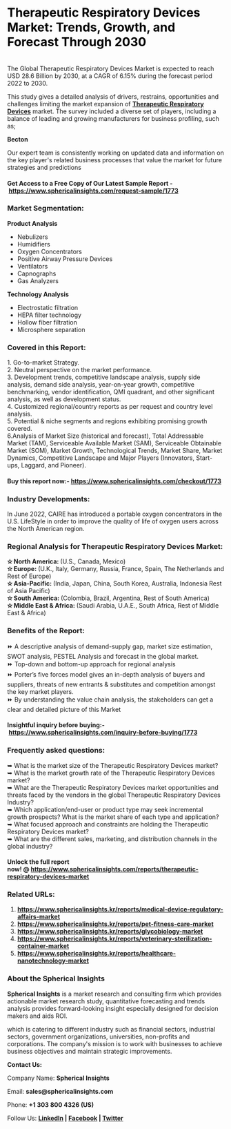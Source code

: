 <div class="content-body__description">
<div class="content-body__description">
<div class="content-body__description">
<h1><span style="color: #000000;">Therapeutic Respiratory Devices Market: Trends, Growth, and Forecast Through 2030</span></h1>
<div class="content-body__detail">&nbsp;
<div class="content-body__description">The Global Therapeutic Respiratory Devices Market is expected to reach USD 28.6 Billion by 2030, at a CAGR of 6.15% during the forecast period 2022 to 2030.</div>
<div class="content-body__detail">
<section id="section_0" class="entry fr-view">
<p>This study gives a detailed analysis of drivers, restrains, opportunities and challenges limiting the market expansion of&nbsp;<strong><a href="https://www.sphericalinsights.com/reports/therapeutic-respiratory-devices-market" target="_blank" rel="noopener">Therapeutic Respiratory Devices</a></strong>&nbsp;market. The survey included a diverse set of players, including a balance of leading and growing manufacturers for business profiling, such as;</p>
<p><strong>Becton</strong></p>
<p>Our expert team is consistently working on updated data and information on the key player's related business processes that value the market for future strategies and predictions</p>
<h4><strong>Get Access to a Free Copy of Our Latest Sample Report -&nbsp;<a href="https://www.sphericalinsights.com/request-sample/1773" target="_blank" rel="noopener">https://www.sphericalinsights.com/request-sample/1773</a></strong></h4>
<h3><strong>Market Segmentation:</strong></h3>
<p><strong>Product Analysis</strong></p>
<ul>
<li>Nebulizers</li>
<li>Humidifiers</li>
<li>Oxygen Concentrators</li>
<li>Positive Airway Pressure Devices</li>
<li>Ventilators</li>
<li>Capnographs</li>
<li>Gas Analyzers</li>
</ul>
<p><strong>Technology Analysis</strong></p>
<ul>
<li>Electrostatic filtration</li>
<li>HEPA filter technology</li>
<li>Hollow fiber filtration</li>
<li>Microsphere separation</li>
</ul>
<h3>Covered in this Report:</h3>
<p>1. Go-to-market Strategy.<br />2. Neutral perspective on the market performance.<br />3. Development trends, competitive landscape analysis, supply side analysis, demand side analysis, year-on-year growth, competitive benchmarking, vendor identification, QMI quadrant, and other significant analysis, as well as development status.<br />4. Customized regional/country reports as per request and country level analysis.<br />5. Potential &amp; niche segments and regions exhibiting promising growth covered.<br />6.Analysis of Market Size (historical and forecast), Total Addressable Market (TAM), Serviceable Available Market (SAM), Serviceable Obtainable Market (SOM), Market Growth, Technological Trends, Market Share, Market Dynamics, Competitive Landscape and Major Players (Innovators, Start-ups, Laggard, and Pioneer).</p>
<h4>Buy this report now:-&nbsp;<a href="https://www.sphericalinsights.com/checkout/1773" target="_blank" rel="noopener">https://www.sphericalinsights.com/checkout/1773</a></h4>
<h3>Industry Developments:</h3>
<p>In June 2022, CAIRE has introduced a portable oxygen concentrators in the U.S. LifeStyle in order to improve the quality of life of oxygen users across the North American region.</p>
<h3><strong>Regional Analysis for Therapeutic Respiratory Devices Market:</strong></h3>
<p><strong>✫ North America:&nbsp;</strong>(U.S., Canada, Mexico)<br /><strong>✫ Europe:&nbsp;</strong>(U.K., Italy, Germany, Russia, France, Spain, The Netherlands and Rest of Europe)<br /><strong>✫ Asia-Pacific:&nbsp;</strong>(India, Japan, China, South Korea, Australia, Indonesia Rest of Asia Pacific)<br /><strong>✫ South America:&nbsp;</strong>(Colombia, Brazil, Argentina, Rest of South America)<br /><strong>✫ Middle East &amp; Africa:&nbsp;</strong>(Saudi Arabia, U.A.E., South Africa, Rest of Middle East &amp; Africa)</p>
<h3>Benefits of the Report:</h3>
<p>⏩ A descriptive analysis of demand-supply gap, market size estimation, SWOT analysis, PESTEL Analysis and forecast in the global market.<br />⏩ Top-down and bottom-up approach for regional analysis<br />⏩ Porter&rsquo;s five forces model gives an in-depth analysis of buyers and suppliers, threats of new entrants &amp; substitutes and competition amongst the key market players.<br />⏩ By understanding the value chain analysis, the stakeholders can get a clear and detailed picture of this Market</p>
<h4>Insightful inquiry before buying:-&nbsp;<a href="https://www.sphericalinsights.com/inquiry-before-buying/1773" target="_blank" rel="noopener">https://www.sphericalinsights.com/inquiry-before-buying/1773</a></h4>
<h3>Frequently asked questions:</h3>
<p>➥ What is the market size of the Therapeutic Respiratory Devices market?<br />➥ What is the market growth rate of the Therapeutic Respiratory Devices market?<br />➥ What are the Therapeutic Respiratory Devices market opportunities and threats faced by the vendors in the global Therapeutic Respiratory Devices Industry?<br />➥ Which application/end-user or product type may seek incremental growth prospects? What is the market share of each type and application?<br />➥ What focused approach and constraints are holding the Therapeutic Respiratory Devices market?<br />➥ What are the different sales, marketing, and distribution channels in the global industry?</p>
<h4>Unlock the full report now!&nbsp;@&nbsp;<a href="https://www.sphericalinsights.com/reports/therapeutic-respiratory-devices-market" target="_blank" rel="noopener">https://www.sphericalinsights.com/reports/therapeutic-respiratory-devices-market</a></h4>
<h3><strong>Related URLs:</strong></h3>
<ol>
<li><strong><a href="https://www.sphericalinsights.kr/reports/medical-device-regulatory-affairs-market">https://www.sphericalinsights.kr/reports/medical-device-regulatory-affairs-market</a></strong></li>
<li><strong><a href="https://www.sphericalinsights.kr/reports/pet-fitness-care-market">https://www.sphericalinsights.kr/reports/pet-fitness-care-market</a></strong></li>
<li><strong><a href="https://www.sphericalinsights.kr/reports/glycobiology-market">https://www.sphericalinsights.kr/reports/glycobiology-market</a></strong></li>
<li><strong><a href="https://www.sphericalinsights.kr/reports/veterinary-sterilization-container-market">https://www.sphericalinsights.kr/reports/veterinary-sterilization-container-market</a></strong></li>
<li><strong><a href="https://www.sphericalinsights.kr/reports/healthcare-nanotechnology-market">https://www.sphericalinsights.kr/reports/healthcare-nanotechnology-market</a>&nbsp;<br /></strong></li>
</ol>
<h3><strong>About the Spherical Insights</strong></h3>
<p><strong>Spherical Insights</strong>&nbsp;is a market research and consulting firm which provides actionable market research study, quantitative forecasting and trends analysis provides forward-looking insight especially designed for decision makers and aids ROI.</p>
<p>which is catering to different industry such as financial sectors, industrial sectors, government organizations, universities, non-profits and corporations. The company's mission is to work with businesses to achieve business objectives and maintain strategic improvements.</p>
<p><strong>Contact Us:</strong></p>
<p>Company Name:&nbsp;<strong>Spherical Insights</strong></p>
<p>Email:&nbsp;<strong>sales@sphericalinsights.com</strong></p>
<p>Phone:&nbsp;<strong>+1 303 800 4326 (US)</strong></p>
<p>Follow Us:&nbsp;<strong><a href="https://www.linkedin.com/company/spherical-insight/"><u>LinkedIn</u></a>&nbsp;|&nbsp;<a href="https://www.facebook.com/sphericalinsights22"><u>Facebook</u></a>&nbsp;|&nbsp;<a href="https://twitter.com/SInsights_US"><u>Twitter</u></a></strong></p>
</section>
</div>
</div>
</div>
</div>
</div>
